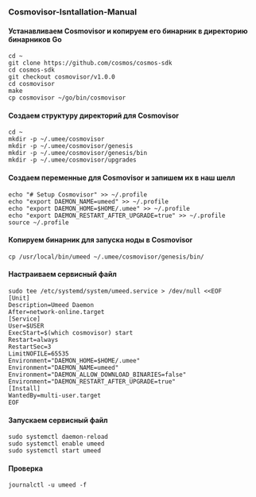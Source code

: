 ### Cosmovisor-Isntallation-Manual

#### Устанавливаем Cosmovisor и копируем его бинарник в директорию бинарников Go
```
cd ~
git clone https://github.com/cosmos/cosmos-sdk
cd cosmos-sdk
git checkout cosmovisor/v1.0.0
cd cosmovisor
make
cp cosmovisor ~/go/bin/cosmovisor
```
#### Создаем структуру директорий для Cosmovisor
```
cd ~
mkdir -p ~/.umee/cosmovisor
mkdir -p ~/.umee/cosmovisor/genesis
mkdir -p ~/.umee/cosmovisor/genesis/bin
mkdir -p ~/.umee/cosmovisor/upgrades
```
#### Создаем переменные для Cosmovisor и запишем их в наш шелл
```
echo "# Setup Cosmovisor" >> ~/.profile
echo "export DAEMON_NAME=umeed" >> ~/.profile
echo "export DAEMON_HOME=$HOME/.umee" >> ~/.profile
echo "export DAEMON_RESTART_AFTER_UPGRADE=true" >> ~/.profile
source ~/.profile
```
#### Копируем бинарник для запуска ноды в Cosmovisor
```
cp /usr/local/bin/umeed ~/.umee/cosmovisor/genesis/bin/
```

#### Настраиваем сервисный файл
```
sudo tee /etc/systemd/system/umeed.service > /dev/null <<EOF
[Unit]
Description=Umeed Daemon
After=network-online.target
[Service]
User=$USER
ExecStart=$(which cosmovisor) start
Restart=always
RestartSec=3
LimitNOFILE=65535
Environment="DAEMON_HOME=$HOME/.umee"
Environment="DAEMON_NAME=umeed"
Environment="DAEMON_ALLOW_DOWNLOAD_BINARIES=false"
Environment="DAEMON_RESTART_AFTER_UPGRADE=true"
[Install]
WantedBy=multi-user.target
EOF
```
#### Запускаем сервисный файл
```
sudo systemctl daemon-reload
sudo systemctl enable umeed
sudo systemctl start umeed
```
#### Проверка
```
journalctl -u umeed -f
```
